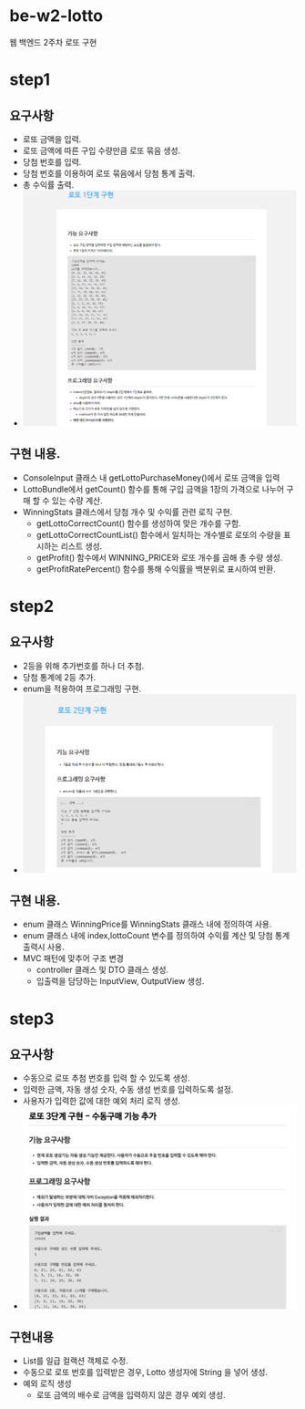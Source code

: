 # be-w2-lotto
웹 백엔드 2주차 로또 구현


# step1

## 요구사항
- 로또 금액을 입력.
- 로또 금액에 따른 구입 수량만큼 로또 묶음 생성.
- 당첨 번호를 입력.
- 당첨 번호를 이용하여 로또 묶음에서 당첨 통계 출력.
- 총 수익률 출력.
- ![img.png](img.png)

## 구현 내용.
- ConsoleInput 클래스 내 getLottoPurchaseMoney()에서 로또 금액을 입력
- LottoBundle에서 getCount() 함수를 통해 구입 금액을 1장의 가격으로 나누어 구매 할 수 있는 수량 계산.
- WinningStats 클래스에서 당첨 개수 및 수익률 관련 로직 구현.
  - getLottoCorrectCount() 함수를 생성하여 맞은 개수를 구함.
  - getLottoCorrectCountList() 함수에서 일치하는 개수별로 로또의 수량을 표시하는 리스트 생성.
  - getProfit() 함수에서 WINNING_PRICE와 로또 개수를 곱해 총 수량 생성.  
  - getProfitRatePercent() 함수를 통해 수익률을 백분위로 표시하여 반환.

# step2

## 요구사항
- 2등을 위해 추가번호를 하나 더 추첨.
- 당첨 통계에 2등 추가.
- enum을 적용하여 프로그래밍 구현.
- ![img_1.png](img_1.png)


## 구현 내용.
- enum 클래스 WinningPrice를 WinningStats 클래스 내에 정의하여 사용.
- enum 클래스 내에 index,lottoCount 변수를 정의하여 수익률 계산 및 당첨 통계 출력시 사용.
- MVC 패턴에 맞추어 구조 변경
  - controller 클래스 및 DTO 클래스 생성.
  - 입출력을 담당하는 InputView, OutputView 생성.

# step3

## 요구사항
- 수동으로 로또 추첨 번호를 입력 할 수 있도록 생성.
- 입력한 금액, 자동 생성 숫자, 수동 생성 번호를 입력하도록 설정.
- 사용자가 입력한 값에 대한 예외 처리 로직 생성.
- ![img_2.png](img_2.png)

## 구현내용
- List를 일급 컬랙션 객체로 수정.
- 수동으로 로또 번호를 입력받은 경우, Lotto 생성자에 String 을 넣어 생성.
- 예외 로직 생성 
  - 로또 금액의 배수로 금액을 입력하지 않은 경우 예외 생성.
